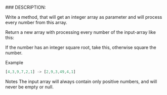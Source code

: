 ### DESCRIPTION:

Write a method, that will get an integer array as parameter and will process every number from this array.

Return a new array with processing every number of the input-array like this:

If the number has an integer square root, take this, otherwise square the number.

Example
```js
[4,3,9,7,2,1] -> [2,9,3,49,4,1]
```
Notes
The input array will always contain only positive numbers, and will never be empty or null.